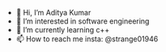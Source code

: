 - 👋 Hi, I’m Aditya Kumar
- 👀 I’m interested in software engineering
- 🌱 I’m currently learning c++
- 📫 How to reach me insta: @strange01946

<!---
Strange01946/Strange01946 is a ✨ special ✨ repository because its `README.md` (this file) appears on your GitHub profile.
You can click the Preview link to take a look at your changes.
--->
